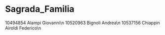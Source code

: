 # Sagrada_Familia

10494854 Alampi Giovanni\n
10520963 Bignoli Andrea\n
10537156 Chiappin Airoldi Federico\n
